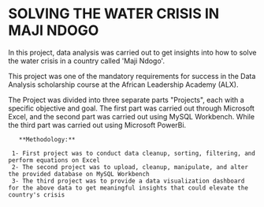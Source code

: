 # SOLVING THE WATER CRISIS IN MAJI NDOGO

In this project, data analysis was carried out to get insights into how to solve the water crisis in a country called 'Maji Ndogo'. 

This project was one of the mandatory requirements for success in the Data Analysis scholarship course at the African Leadership Academy (ALX).

The Project was divided into three separate parts "Projects", each with a specific objective and goal. The first part was carried out through Microsoft Excel, and the second part was carried out using MySQL Workbench. While the third part was carried out using Microsoft PowerBi. 

       **Methodology:** 
       
     1- First project was to conduct data cleanup, sorting, filtering, and perform equations on Excel 
     2- The second project was to upload, cleanup, manipulate, and alter the provided database on MySQL Workbench 
     3- The third project was to provide a data visualization dashboard for the above data to get meaningful insights that could elevate the country's crisis   
